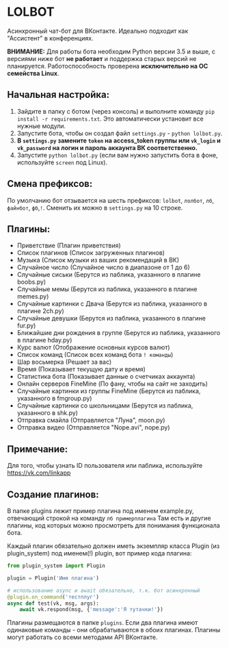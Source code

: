 LOLBOT
========

Асинхронный чат-бот для ВКонтакте.
Идеально подходит как "Ассистент" в конференциях.

**ВНИМАНИЕ:**
Для работы бота необходим Python версии 3.5 и выше, с версиями ниже бот **не работает** и поддержка старых версий не планируется.
Работоспособность проверена **исключительно на ОС семейства Linux**.

## Начальная настройка:
1. Зайдите в папку с ботом (через консоль) и выполните команду `pip install -r requirements.txt`. Это автоматически установит все нужные модули.
2. Запустите бота, чтобы он создал файл `settings.py` - `python lolbot.py`.
3. **В `settings.py` замените `token` на access_token группы или `vk_login` и `vk_password` на логин и пароль аккаунта ВК соответственно.** 
4. Запустите `python lolbot.py` (если вам нужно запустить бота в фоне, используйте `screen` под Linux).

## Смена префиксов:
По умолчанию бот отзывается на шесть префиксов: `lolbot`, `лолбот`, `лб`, `файнбот`, `фб`,`!`. 
Сменить их можно в `settings.py` на 10 строке.

## Плагины:
* Приветствие (Плагин приветствия)
* Список плагинов (Список загруженных плагинов)
* Музыка (Список музыки из ваших рекомендаций в ВК)
* Случайное число (Случайное число в диапазоне от 1 до 6)
* Случайные сиськи (Берутся из паблика, указанного в плагине boobs.py)
* Случайные мемы (Берутся из паблика, указанного в плагине memes.py)
* Случайные картинки с Двача (Берутся из паблика, указанного в плагине 2ch.py)
* Случайные девушки (Берутся из паблика, указанного в плагине fur.py)
* Ближайшие дни рождения в группе (Берутся из паблика, указанного в плагине hday.py)
* Курс валют (Отображение основных курсов валют)
* Список команд (Список всех команд бота `! команды`)
* Шар восьмерка (Решает за вас)
* Время (Показывает текущую дату и время)
* Статистика бота (Показывает данные о счетчиках аккаунта)
* Онлайн серверов FineMine (По фану, чтобы на сайт не заходить)
* Случайные картинки из группы FineMine (Берутся из паблика, указанного в fmgroup.py)
* Случайные картинки со школьницами (Берутся из паблика, указанного в shk.py)
* Отправка смайла (Отправляется "Луна", moon.py)
* Отправка видео (Отправляется "Nope.avi", nope.py)

## Примечание:
Для того, чтобы узнать ID пользователя или паблика, используйте https://vk.com/linkapp

## Создание плагинов:
В папке plugins лежит пример плагина под именем example.py, отвечающий строкой на команду `лб примерплагина`
Там есть и другие плагины, код которых можно просмотреть для понимания функционала бота.

Каждый плагин обязательно должен иметь экземпляр класса Plugin (из plugin_system) под именем(!) plugin, вот пример кода плагина:
```python
from plugin_system import Plugin

plugin = Plugin('Имя плагина')

# использование async и await обязательно, т.к. бот асинхронный
@plugin.on_command('тестплуг')
async def test(vk, msg, args):
    await vk.respond(msg, {'message':'Я тутачки!'})
```

Плагины размещаются в папке `plugins`. Если два плагина имеют одинаковые команды - они обрабатываются в обоих плагинах.
Плагины могут работать со всеми методами API ВКонтакте.